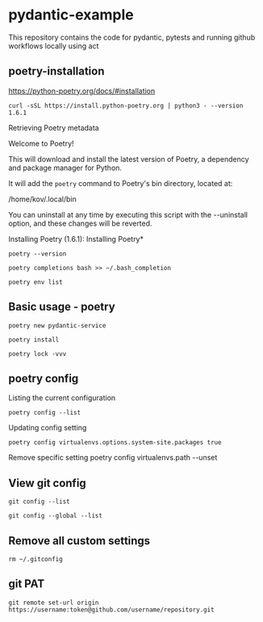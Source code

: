 # pydantic-example
This repository contains the code for pydantic, pytests and running github workflows locally using act

## poetry-installation
https://python-poetry.org/docs/#installation


    curl -sSL https://install.python-poetry.org | python3 - --version 1.6.1

>
Retrieving Poetry metadata

Welcome to Poetry!

This will download and install the latest version of Poetry,
a dependency and package manager for Python.

It will add the `poetry` command to Poetry's bin directory, located at:

/home/kov/.local/bin

You can uninstall at any time by executing this script with the --uninstall option,
and these changes will be reverted.

Installing Poetry (1.6.1): Installing Poetry*
>

    poetry --version
>
    poetry completions bash >> ~/.bash_completion
>
    poetry env list

## Basic usage - poetry

    poetry new pydantic-service

    poetry install

    poetry lock -vvv

## poetry config
Listing the current configuration

    poetry config --list

Updating config setting

    poetry config virtualenvs.options.system-site.packages true

Remove specific setting
    poetry config virtualenvs.path --unset

## View git config

    git config --list
>
    git config --global --list


## Remove all custom settings

    rm ~/.gitconfig

## git PAT

    git remote set-url origin https://username:token@github.com/username/repository.git
